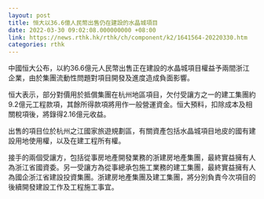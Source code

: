 ```yaml
---
layout: post
title: 恒大以36.6億人民幣出售仍在建設的水晶城項目
date: 2022-03-30 09:02:08.000000000 +08:00
link: https://news.rthk.hk/rthk/ch/component/k2/1641564-20220330.htm
categories: rthk
---
```


中國恒大公布，以約36.6億元人民幣出售正在建設的水晶城項目權益予兩間浙江企業，由於集團流動性問題對項目開發及進度造成負面影響。

恒大表示，部分對價用於抵償集團在杭州地區項目，欠付受讓方之一的建工集團約9.2億元工程款項，其餘所得款項將用作一般營運資金。恒大預料，扣除成本及相關稅項後，將錄得2.16億元收益。

出售的項目位於杭州之江國家旅遊規劃區，有關資產包括水晶城項目地皮的國有建設用地使用權，以及在建工程所有權。

接手的兩個受讓方，包括從事房地產開發業務的浙建房地產集團，最終實益擁有人為浙江省國資委。另一受讓方為從事總承包施工業務的建工集團，最終實益擁有人為國企浙江省建設投資集團。浙建房地產集團及建工集團，將分別負責今次項目的後續開發建設工作及工程施工事宜。
